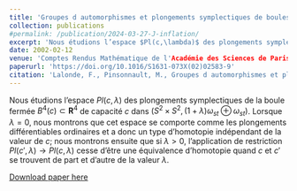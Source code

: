 ```yaml
---
title: 'Groupes d automorphismes et plongements symplectiques de boules dans les variétés rationnelles'
collection: publications
#permalink: /publication/2024-03-27-J-inflation/ 
excerpt: 'Nous étudions l’espace $Pl(c,\lambda)$ des plongements symplectiques de la boule fermée $B^4(c) \subset\mathbf{R}^4$ de capacité $c$ dans $(S^2 \times S^2,(1+\lambda)\omega_{st}\oplus\omega_{st})$.'
date: 2002-02-12
venue: 'Comptes Rendus Mathématique de l'Académie des Sciences de Paris'
paperurl: 'https://doi.org/10.1016/S1631-073X(02)02583-9'
citation: 'Lalonde, F., Pinsonnault, M., Groupes d automorphismes et plongements symplectiques de boules dans les variétés rationnelles. C. R. Math. Acad. Sci. Paris 335 (2002), no.11, 931–934.'
---
```

Nous étudions l’espace $Pl(c,\lambda)$ des plongements symplectiques de la boule fermée $B^4(c)\subset\mathbf{R}^4$ de capacité $c$ dans $(S^2\times S^2,(1+\lambda)\omega_{st}\oplus\omega_{st})$. Lorsque $\lambda = 0$, nous montrons que cet espace se comporte comme les plongements différentiables ordinaires et a donc un type d’homotopie indépendant de la valeur de $c$; nous montrons ensuite que si $\lambda>0$, l’application de restriction $Pl(c',\lambda)\to Pl(c,\lambda)$ cesse d’être une équivalence d’homotopie quand $c$ et $c'$ se trouvent de part et d’autre de la valeur $\lambda$.

[Download paper here](https://doi.org/10.1016/S1631-073X(02)02583-9)

